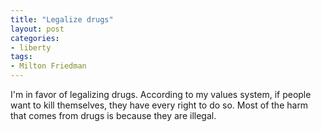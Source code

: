 ```yaml
---
title: "Legalize drugs"
layout: post
categories:
- liberty
tags:
- Milton Friedman
---
```


I'm in favor of legalizing drugs. According to my values system, if people want to kill themselves, they have every right to do so. Most of the harm that comes from drugs is because they are illegal.